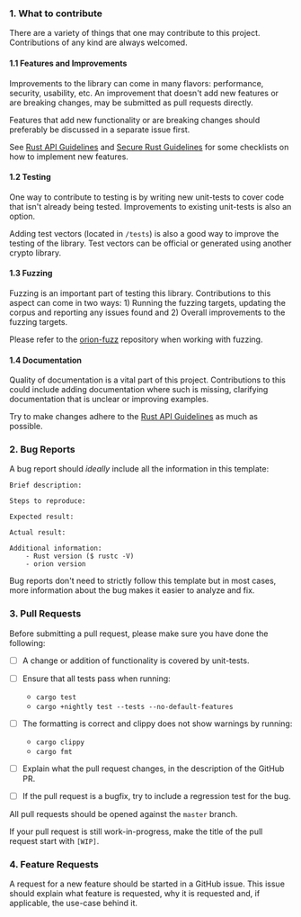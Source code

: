 
### 1. What to contribute
There are a variety of things that one may contribute to this project. Contributions of any kind are always welcomed.

#### 1.1 Features and Improvements
Improvements to the library can come in many flavors: performance, security, usability, etc.
An improvement that doesn't add new features or are breaking changes, may be submitted as pull requests directly.

Features that add new functionality or are breaking changes should preferably be discussed in a separate issue first.

See [Rust API Guidelines](https://rust-lang-nursery.github.io/api-guidelines/checklist.html) and [Secure Rust Guidelines](https://anssi-fr.github.io/rust-guide/) for some checklists on how to implement new features.

#### 1.2 Testing
One way to contribute to testing is by writing new unit-tests to cover code that isn't already being tested. Improvements to existing unit-tests is also an option.

Adding test vectors (located in `/tests`) is also a good way to improve the testing of the library. Test vectors can be official or generated using another crypto library.

#### 1.3 Fuzzing
Fuzzing is an important part of testing this library. Contributions to this aspect can come in two ways: 1) Running the fuzzing targets, updating the corpus and reporting any issues found and 2) Overall improvements to the fuzzing targets.

Please refer to the [orion-fuzz](https://github.com/brycx/orion-fuzz) repository when working with fuzzing.

#### 1.4 Documentation
Quality of documentation is a vital part of this project. Contributions to this could include adding documentation where such is missing, clarifying documentation that is unclear or improving examples.

Try to make changes adhere to the [Rust API Guidelines](https://rust-lang-nursery.github.io/api-guidelines/checklist.html) as much as possible.

### 2. Bug Reports
A bug report should _ideally_ include all the information in this template:

```
Brief description:

Steps to reproduce:

Expected result:

Actual result:

Additional information:
    - Rust version ($ rustc -V)
    - orion version
```

Bug reports don't need to strictly follow this template but in most cases, more information about the bug makes it easier to analyze and fix.

### 3. Pull Requests

Before submitting a pull request, please make sure you have done the following:

- [ ] A change or addition of functionality is covered by unit-tests.

- [ ] Ensure that all tests pass when running:
  
  - `cargo test`
  - `cargo +nightly test --tests --no-default-features`

- [ ] The formatting is correct and clippy does not show warnings by running:

  - `cargo clippy`
  - `cargo fmt`

- [ ] Explain what the pull request changes, in the description of the GitHub PR.
- [ ] If the pull request is a bugfix, try to include a regression test for the bug.

All pull requests should be opened against the `master` branch.

If your pull request is still work-in-progress, make the title of the pull request start with `[WIP]`.

### 4. Feature Requests
A request for a new feature should be started in a GitHub issue. This issue should explain what feature is requested, why it is requested and, if applicable, the use-case behind it.